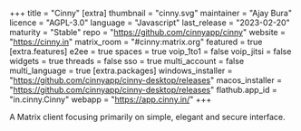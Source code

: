 +++
title = "Cinny"
[extra]
thumbnail = "cinny.svg"
maintainer = "Ajay Bura"
licence = "AGPL-3.0"
language = "Javascript"
last_release = "2023-02-20"
maturity = "Stable"
repo = "https://github.com/cinnyapp/cinny"
website = "https://cinny.in"
matrix_room = "#cinny:matrix.org"
featured = true
[extra.features]
e2ee = true
spaces = true
voip_1to1 = false
voip_jitsi = false
widgets = true
threads = false
sso = true
multi_account = false
multi_language = true
[extra.packages]
windows_installer = "https://github.com/cinnyapp/cinny-desktop/releases"
macos_installer = "https://github.com/cinnyapp/cinny-desktop/releases"
flathub.app_id = "in.cinny.Cinny"
webapp = "https://app.cinny.in/"
+++

A Matrix client focusing primarily on simple, elegant and secure interface.
